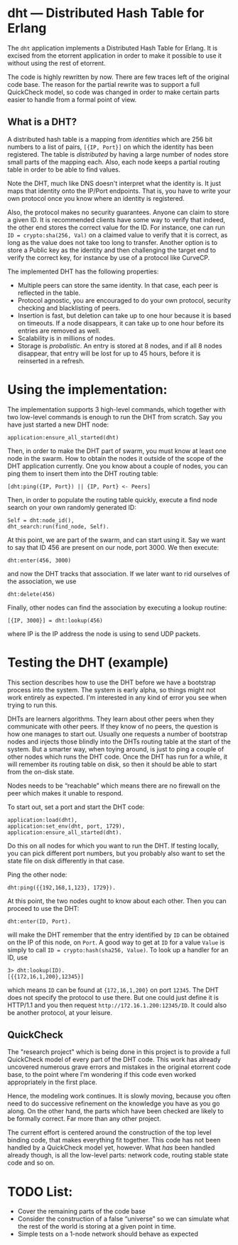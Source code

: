 # dht — Distributed Hash Table for Erlang

The `dht` application implements a Distributed Hash Table for Erlang. It is excised from the etorrent application in order to make it possible to use it without using the rest of etorrent.

The code is highly rewritten by now. There are few traces left of the original code base. The reason for the partial rewrite was to support a full QuickCheck model, so code was changed in order to make certain parts easier to handle from a formal point of view.

## What is a DHT?

A distributed hash table is a mapping from *identities* which are 256 bit numbers to a list of pairs, `[{IP, Port}]` on which the identity has been registered. The table is *distributed* by having a large number of nodes store small parts of the mapping each. Also, each node keeps a partial routing table in order to be able to find values.

Note the DHT, much like DNS doesn't interpret what the identity is. It just maps that identity onto the IP/Port endpoints. That is, you have to write your own protocol once you know where an identity is registered.

Also, the protocol makes no security guarantees. Anyone can claim to store a given ID. It is recommended clients have some way to verify that indeed, the other end stores the correct value for the ID. For instance, one can run `ID = crypto:sha(256, Val)` on a claimed value to verify that it is correct, as long as the value does not take too long to transfer. Another option is to store a Public key as the identity and then challenging the target end to verify the correct key, for instance by use of a protocol like CurveCP.

The implemented DHT has the following properties:

* Multiple peers can store the same identity. In that case, each peer is reflected in the table.
* Protocol agnostic, you are encouraged to do your own protocol, security checking and blacklisting of peers.
* Insertion is fast, but deletion can take up to one hour because it is based on timeouts. If a node disappears, it can take up to one hour before its entries are removed as well.
* Scalability is in millions of nodes.
* Storage is *probalistic*. An entry is stored at 8 nodes, and if all 8 nodes disappear, that entry will be lost for up to 45 hours, before it is reinserted in a refresh.

# Using the implementation:

The implementation supports 3 high-level commands, which together with two low-level commands is enough to run the DHT from scratch. Say you have just started a new DHT node:

	application:ensure_all_started(dht)
	
Then, in order to make the DHT part of swarm, you must know at least one node in the swarm. How to obtain the nodes it outside of the scope of the DHT application currently. One you know about a couple of nodes, you can ping them to insert them into the DHT routing table:

	[dht:ping({IP, Port}) || {IP, Port} <- Peers]
	
Then, in order to populate the routing table quickly, execute a find node search on your own randomly generated ID:

	Self = dht:node_id(),
	dht_search:run(find_node, Self).
	
At this point, we are part of the swarm, and can start using it. Say we want to say that ID 456 are present on our node, port 3000. We then execute:

	dht:enter(456, 3000)
	
and now the DHT tracks that association. If we later want to rid ourselves of the association, we use

	dht:delete(456)
	
Finally, other nodes can find the association by executing a lookup routine:

	[{IP, 3000}] = dht:lookup(456)
	
where IP is the IP address the node is using to send UDP packets.

# Testing the DHT (example)

This section describes how to use the DHT before we have a bootstrap process into the system. The system is early alpha, so things might not work entirely as expected. I'm interested in any kind of error you see when trying to run this.

DHTs are learners algorithms. They learn about other peers when they communicate with other peers. If they know of no peers, the question is how one manages to start out. Usually one requests a number of bootstrap nodes and injects those blindly into the DHTs routing table at the start of the system. But a smarter way, when toying around, is just to ping a couple of other nodes which runs the DHT code. Once the DHT has run for a while, it will remember its routing table on disk, so then it should be able to start from the on-disk state.

Nodes needs to be “reachable” which means there are no firewall on the peer which makes it unable to respond.

To start out, set a port and start the DHT code:

	application:load(dht),
	application:set_env(dht, port, 1729),
	application:ensure_all_started(dht).
	
Do this on all nodes for which you want to run the DHT. If testing locally, you can pick different port numbers, but you probably also want to set the state file on disk differently in that case.

Ping the other node:

	dht:ping({{192,168,1,123}, 1729}).
	
At this point, the two nodes ought to know about each other. Then you can proceed to use the DHT:

	dht:enter(ID, Port).
	
will make the DHT remember that the entry identified by `ID` can be obtained on the IP of this node, on `Port`. A good way
to get at `ID` for a value `Value` is simply to call `ID = crypto:hash(sha256, Value)`. To look up a handler for an ID, use

	3> dht:lookup(ID).
	[{{172,16,1,200},12345}]
	
which means `ID` can be found at `{172,16,1,200}` on port `12345`. The DHT does not specify the protocol to use there. But one could just define it is HTTP/1.1 and you then request `http://172.16.1.200:12345/ID`. It could also be another protocol, at your leisure.

## QuickCheck

The "research project" which is being done in this project is to provide a full QuickCheck model of every part of the DHT code. This work has already uncovered numerous grave errors and mistakes in the original etorrent code base, to the point where I'm wondering if this code even worked appropriately in the first place.

Hence, the modeling work continues. It is slowly moving, because you often need to do successive refinement on the knowledge you have as you go along. On the other hand, the parts which have been checked are likely to be formally correct. Far more than any other project.

The current effort is centered around the construction of the top level binding code, that makes everything fit together. This code has not been handled by a QuickCheck model yet, however. What *has* been handled already though, is all the low-level parts: network code, routing stable state code and so on.

# TODO List:

* Cover the remaining parts of the code base
* Consider the construction of a false “universe” so we can simulate what the rest of the world is storing at a given point in time.
* Simple tests on a 1-node network should behave as expected
